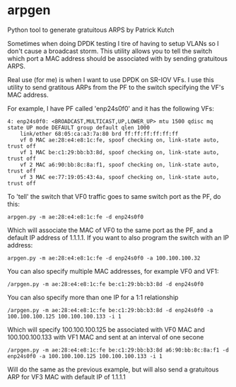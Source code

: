 # arpgen
Python tool to generate gratuitous ARPS by Patrick Kutch

Sometimes when doing DPDK testing I tire of having to setup VLANs so I don't cause a broadcast storm.  This utility allows you to tell the switch which port a MAC address should be associated with by sending gratuitous ARPS.

Real use (for me) is when I want to use DPDK on SR-IOV VFs.  I use this utility to send gratitous ARPs from the PF to the switch specifying the VF's MAC address.  

For example, I have  PF called 'enp24s0f0' and it has the following VFs:
~~~
4: enp24s0f0: <BROADCAST,MULTICAST,UP,LOWER_UP> mtu 1500 qdisc mq state UP mode DEFAULT group default qlen 1000
    link/ether 68:05:ca:a3:7a:80 brd ff:ff:ff:ff:ff:ff
    vf 0 MAC ae:28:e4:e8:1c:fe, spoof checking on, link-state auto, trust off
    vf 1 MAC be:c1:29:bb:b3:8d, spoof checking on, link-state auto, trust off
    vf 2 MAC a6:90:bb:8c:8a:f1, spoof checking on, link-state auto, trust off
    vf 3 MAC ee:77:19:05:43:4a, spoof checking on, link-state auto, trust off
~~~
To 'tell' the switch that VF0 traffic goes to same switch port as the PF, do this:
~~~
arpgen.py -m ae:28:e4:e8:1c:fe -d enp24s0f0 
~~~
Which will associate the MAC of VF0 to the same port as the PF, and a default IP address of 1.1.1.1.  If you want to also program the switch with an IP address:
~~~
arpgen.py -m ae:28:e4:e8:1c:fe -d enp24s0f0 -a 100.100.100.32
~~~
You can also specify multiple MAC addresses, for example VF0 and VF1:
~~~
/arpgen.py -m ae:28:e4:e8:1c:fe be:c1:29:bb:b3:8d -d enp24s0f0 
~~~
You can also specify more than one IP for a 1:1 relationship
~~~
/arpgen.py -m ae:28:e4:e8:1c:fe be:c1:29:bb:b3:8d -d enp24s0f0 -a 100.100.100.125 100.100.100.133 -i 1 
~~~
Which will specify 100.100.100.125 be associated with VF0 MAC and  100.100.100.133 with VF1 MAC and sent at an interval of one secone
~~~
/arpgen.py -m ae:28:e4:e8:1c:fe be:c1:29:bb:b3:8d a6:90:bb:8c:8a:f1 -d enp24s0f0 -a 100.100.100.125 100.100.100.133 -i 1 
~~~
Will do the same as the previous example, but will also send a gratuitous ARP for VF3 MAC with default IP of 1.1.1.1